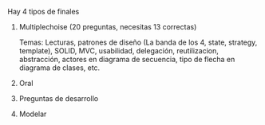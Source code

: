 Hay 4 tipos de finales
1. Multiplechoise (20 preguntas, necesitas 13 correctas)

      Temas:
       Lecturas, patrones de diseño (La banda de los 4, state, strategy, template), SOLID, MVC, usabilidad, delegación, reutilizacion, abstracción, actores en diagrama de secuencia, tipo de flecha en diagrama de clases, etc.
2. Oral
3. Preguntas de desarrollo
4. Modelar
